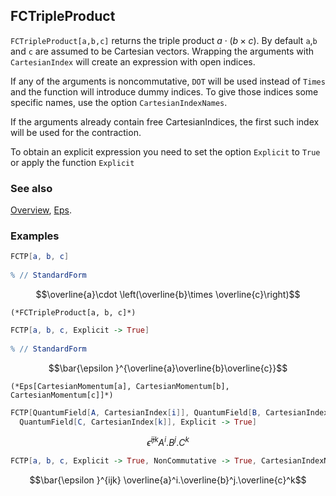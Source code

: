 ## FCTripleProduct

`FCTripleProduct[a,b,c]` returns the triple product $a \cdot (b \times c)$. By default `a`,`b` and `c` are assumed to be Cartesian vectors. Wrapping the arguments with `CartesianIndex` will create an expression with open indices.

If any of the arguments is noncommutative, `DOT` will be used instead of `Times` and the function will introduce dummy indices. To give those indices some specific names, use the option `CartesianIndexNames`.

If the arguments already contain free CartesianIndices, the first such index will be used for the contraction.

To obtain an explicit expression you need to set the option `Explicit` to `True` or apply the function `Explicit`

### See also

[Overview](Extra/FeynCalc.md), [Eps](Eps.md).

### Examples

```mathematica
FCTP[a, b, c] 
 
% // StandardForm
```

$$\overline{a}\cdot \left(\overline{b}\times \overline{c}\right)$$

```
(*FCTripleProduct[a, b, c]*)
```

```mathematica
FCTP[a, b, c, Explicit -> True] 
 
% // StandardForm
```

$$\bar{\epsilon }^{\overline{a}\overline{b}\overline{c}}$$

```
(*Eps[CartesianMomentum[a], CartesianMomentum[b], CartesianMomentum[c]]*)
```

```mathematica
FCTP[QuantumField[A, CartesianIndex[i]], QuantumField[B, CartesianIndex[j]], 
  QuantumField[C, CartesianIndex[k]], Explicit -> True]
```

$$\bar{\epsilon }^{ijk} A^i.B^j.C^k$$

```mathematica
FCTP[a, b, c, Explicit -> True, NonCommutative -> True, CartesianIndexNames -> {i, j, k}]
```

$$\bar{\epsilon }^{ijk} \overline{a}^i.\overline{b}^j.\overline{c}^k$$